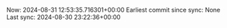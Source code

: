 Now: 2024-08-31 12:53:35.716301+00:00 Earliest commit since sync: None Last sync: 2024-08-30 23:22:36+00:00
